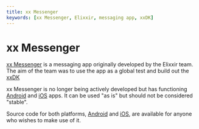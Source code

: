 ```yaml
---
title: xx Messenger
keywords: [xx Messenger, Elixxir, messaging app, xxDK]
---
```


# xx Messenger

[xx Messenger](https://xxmessenger.io/) is a messaging app originally developed by the Elixxir team. The aim of the team was to use the app as a global test and build out the [xxDK](../category/xxdk)

xx Messenger is no longer being actively developed but has functioning [Android](https://links.xx.network/playstore) and [iOS](https://links.xx.network/appstore) apps. It can be used "as is" but should not be considered "stable".

Source code for both platforms, [Android](https://github.com/xxfoundation/elixxir-xx-Messenger-Android) and [iOS](https://github.com/xxfoundation/elixxir-xx-messenger-iOS), are available for anyone who wishes to make use of it.
